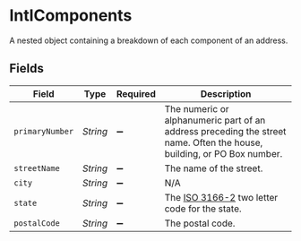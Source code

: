 # IntlComponents

A nested object containing a breakdown of each component of an address.


## Fields

| Field                                                                                                                  | Type                                                                                                                   | Required                                                                                                               | Description                                                                                                            |
| ---------------------------------------------------------------------------------------------------------------------- | ---------------------------------------------------------------------------------------------------------------------- | ---------------------------------------------------------------------------------------------------------------------- | ---------------------------------------------------------------------------------------------------------------------- |
| `primaryNumber`                                                                                                        | *String*                                                                                                               | :heavy_minus_sign:                                                                                                     | The numeric or alphanumeric part of an address preceding the street name. Often the house, building, or PO Box number. |
| `streetName`                                                                                                           | *String*                                                                                                               | :heavy_minus_sign:                                                                                                     | The name of the street.                                                                                                |
| `city`                                                                                                                 | *String*                                                                                                               | :heavy_minus_sign:                                                                                                     | N/A                                                                                                                    |
| `state`                                                                                                                | *String*                                                                                                               | :heavy_minus_sign:                                                                                                     | The <a href="https://en.wikipedia.org/wiki/ISO_3166-2" target="_blank">ISO 3166-2</a> two letter code for the state.<br/> |
| `postalCode`                                                                                                           | *String*                                                                                                               | :heavy_minus_sign:                                                                                                     | The postal code.                                                                                                       |